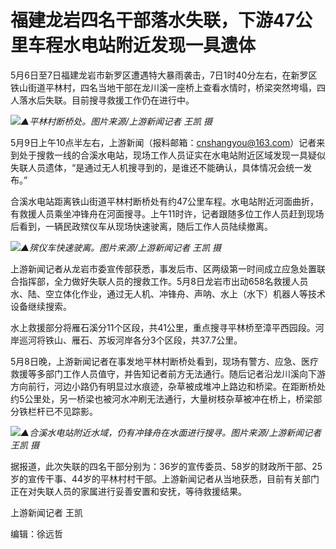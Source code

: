 # 福建龙岩四名干部落水失联，下游47公里车程水电站附近发现一具遗体

5月6日至7日福建龙岩市新罗区遭遇特大暴雨袭击，7日1时40分左右，在新罗区铁山街道平林村，四名当地干部在龙川溪一座桥上查看水情时，桥梁突然垮塌，四人落水后失联。目前搜寻救援工作仍在进行中。

![](https://inews.gtimg.com/om_bt/OMPEQxDgbkFud1W6o0jqHgpYX8dmxPJltz_lFYsp7LwBEAA/1000)_▲平林村断桥处。图片来源/上游新闻记者
王凯 摄_

5月9日上午10点半左右，上游新闻（报料邮箱：cnshangyou@163.com）记者来到处于搜救一线的合溪水电站，现场工作人员证实在水电站附近区域发现一具疑似失联人员遗体，“是通过无人机搜寻到的，是谁还不能确认，具体情况会统一发布。”

合溪水电站距离铁山街道平林村断桥处有约47公里车程。水电站附近河面曲折，有救援人员乘坐冲锋舟在河面搜寻。上午11时许，记者跟随多位工作人员赶到现场后看到，一辆民政殡仪车从现场快速驶离，随后工作人员陆续撤离。

![](https://inews.gtimg.com/om_bt/O0Or0s5J8s2uxHK1JmlCXNUKu6yYG7phZFZTsAwYWJXZIAA/1000)_▲殡仪车快速驶离。图片来源/上游新闻记者
王凯 摄_

上游新闻记者从龙岩市委宣传部获悉，事发后市、区两级第一时间成立应急处置联合指挥部，全力做好失联人员的搜救工作。5月8日龙岩市出动658名救援人员水、陆、空立体化作业，通过无人机、冲锋舟、声呐、水上（水下）机器人等技术设备继续搜索。

水上救援部分将雁石溪分11个区段，共41公里，重点搜寻平林桥至漳平西园段。河岸巡河将铁山、雁石、苏坂河岸各分3个区段，共37.7公里。

5月8日晚，上游新闻记者在事发地平林村断桥处看到，现场有警方、应急、医疗救援等多部门工作人员值守，并告知记者前方无法通行。随后记者沿龙川溪向下游方向前行，河边小路仍有明显过水痕迹，杂草被成堆冲上路边和桥梁。在距断桥处约5公里处，另一桥梁也被河水冲刷无法通行，大量树枝杂草被冲在桥上，桥梁部分铁栏杆已不见踪影。

![](https://inews.gtimg.com/om_bt/OMyJPs7T37PDd4Z2RXcYoSd8kCwqJlAe_czDvbvMFnD0sAA/1000)_▲合溪水电站附近水域，仍有冲锋舟在水面进行搜寻。图片来源/上游新闻记者
王凯 摄_

据报道，此次失联的四名干部分别为：36岁的宣传委员、58岁的财政所干部、25岁的宣传干事、44岁的平林村村干部。上游新闻记者从当地获悉，目前有关部门正在对失联人员的家属进行妥善安置和安抚，等待救援结果。

上游新闻记者 王凯

编辑：徐远哲

